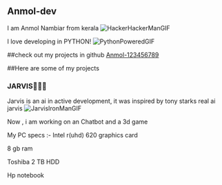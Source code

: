 ## Anmol-dev 

I am Anmol Nambiar from kerala
![HackerHackerManGIF](https://user-images.githubusercontent.com/83905331/155690238-3d5ab011-6df1-4132-87d1-687dcde1e73d.gif)



I love developing in PYTHON!
![PythonPoweredGIF](https://user-images.githubusercontent.com/83905331/155690960-e47d4af4-2e3a-4b25-8b19-6bdf80a67476.gif)


##check out my projects in github
[Anmol-123456789](https://github.com/anmol-123456789)


##Here are some of my projects

### JARVIS🤖🤖🤖
Jarvis is an ai in active development, it was inspired by tony starks real ai jarvis
![JarvisIronManGIF](https://user-images.githubusercontent.com/83905331/155690410-334d72d7-0d6f-4c67-b016-1e8382abee47.gif)


<script src="https://gist.github.com/anmol-123456789/c5db168b8847e2ceb46e9cb4aa4cf710.js"></script>

Now , i am working on an Chatbot and a 3d game 

My PC specs :- Intel r(uhd) 620 graphics card 

8 gb ram
              
  Toshiba 2 TB HDD
               
   Hp notebook
               
